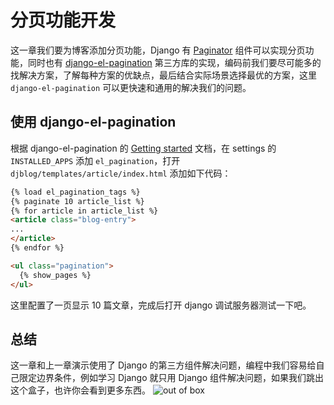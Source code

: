 # 分页功能开发

这一章我们要为博客添加分页功能，Django 有 [Paginator](https://docs.djangoproject.com/zh-hans/2.2/topics/pagination/) 组件可以实现分页功能，同时也有 [django-el-pagination](https://github.com/shtalinberg/django-el-pagination) 第三方库的实现，编码前我们要尽可能多的找解决方案，了解每种方案的优缺点，最后结合实际场景选择最优的方案，这里 `django-el-pagination` 可以更快速和通用的解决我们的问题。

## 使用 django-el-pagination
根据 django-el-pagination 的 [Getting started](https://django-el-pagination.readthedocs.io/en/latest/start.html) 文档，在 settings 的 `INSTALLED_APPS` 添加 `el_pagination`，打开 `djblog/templates/article/index.html` 添加如下代码：
```html
{% load el_pagination_tags %}
{% paginate 10 article_list %}
{% for article in article_list %}
<article class="blog-entry">
...
</article>
{% endfor %}

<ul class="pagination">
  {% show_pages %}
</ul>
```
这里配置了一页显示 10 篇文章，完成后打开 django 调试服务器测试一下吧。

## 总结
这一章和上一章演示使用了 Django 的第三方组件解决问题，编程中我们容易给自己限定边界条件，例如学习 Django 就只用 Django 组件解决问题，如果我们跳出这个盒子，也许你会看到更多东西。
![out of box](http://cdn.defcoding.com/6DA95E94-5296-4FB4-8DC6-2DC67E3D1CD5.png)
